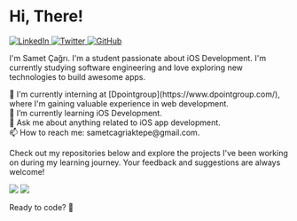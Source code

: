 <h1>Hi, There!</h1>

<p>
  <a href="https://www.linkedin.com/in/sametcagriaktepe/" target="_blank">
    <img alt="LinkedIn" src="https://img.shields.io/badge/LinkedIn-Connect-blue?style=flat-square&logo=linkedin">
  </a>
  <a href="https://twitter.com/denaktepe" target="_blank">
    <img alt="Twitter" src="https://img.shields.io/badge/Twitter-Follow-blue?style=flat-square&logo=twitter">
  </a>
  <a href="https://github.com/denaktepe" target="_blank">
    <img alt="GitHub" src="https://img.shields.io/badge/GitHub-Follow-black?style=flat-square&logo=github">
  </a>
</p>

<p>
  I'm Samet Çağrı. I'm a student passionate about iOS Development. I'm currently studying software engineering and love exploring new technologies to build awesome apps.
</p>

<p>
    💼 I'm currently interning at [Dpointgroup](https://www.dpointgroup.com/), where I'm gaining valuable experience in web development.
   <br>
   🌱 I’m currently learning iOS Development.
   <br>
   💬 Ask me about anything related to iOS app development.
   <br>
   📫 How to reach me: sametcagriaktepe@gmail.com.
 </p>

<p>
  Check out my repositories below and explore the projects I've been working on during my learning journey. Your feedback and suggestions are always welcome!
</p>

<div>
  <img src="https://github-readme-stats.vercel.app/api?username=denaktepe&show_icons=true&hide_border=true&&count_private=true&theme=radical&border_radius=1em" /> 
  <img style="float: end;" src="https://github-readme-stats.vercel.app/api/top-langs/?username=denaktepe&show_icons=true&hide_border=true&layout=compact&&count_private=true&theme=radical&langs_count=8&border_radius=1em%22/%3E" />
</div>




<p>
  Ready to code? 💪 
</p>
